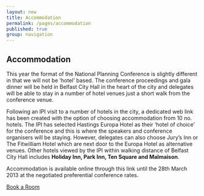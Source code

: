 ```yaml
---
layout: new
title: Accommodation
permalink: /pages/accommodation
published: true
group: navigation
---
```


## Accommodation

This year the format of the National Planning Conference is slightly different in that we will not be ‘hotel’ based.  The conference proceedings and gala dinner will be held in Belfast City Hall in the heart of the city and delegates will be able to stay in a number of hotel venues just a short walk from the conference venue.

Following an IPI visit to a number of hotels in the city, a dedicated web link has been created with the option of choosing accommodation from 10 no. hotels.  The IPI has selected Hastings Europa Hotel as their ‘hotel of choice’ for the conference and this is where the speakers and conference organisers will be staying.  However, delegates can also choose Jury’s Inn or The Fitwilliam Hotel which are next door to the Europa Hotel as alternative venues.  Other hotels viewed by the IPI within walking distance of Belfast City Hall includes **Holiday Inn, Park Inn, Ten Square and Malmaison**.

Accommodation is available online through this link until the 28th March 2013 at the negotiated preferential conference rates.

<a class="button" href="https://resweb.passkey.com/go/NPC2013">Book a Room</a>
